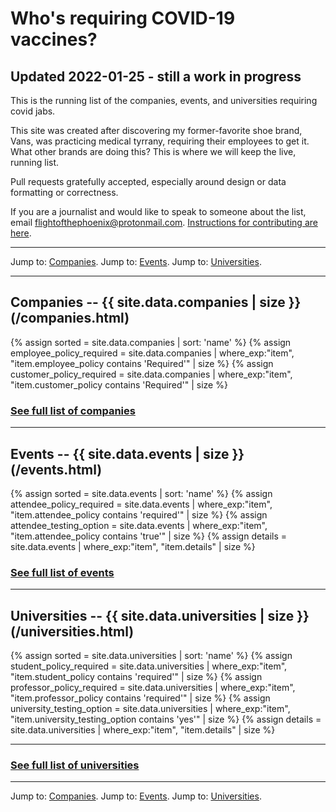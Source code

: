 # Who's requiring COVID-19 vaccines?

## Updated 2022-01-25 - still a work in progress
This is the running list of the companies, events, and universities requiring covid jabs. 

This site was created after discovering my former-favorite shoe brand, Vans, was practicing medical tyrrany, requiring their employees to get it.  What other brands are doing this? This is where we will keep the live, running list. 

Pull requests gratefully accepted, especially around design or data formatting or correctness. 

If you are a journalist and would like to speak to someone about the list, email flightofthephoenix@protonmail.com. <a href="https://github.com/flightofthephoenix007/jabwiki.github.io/blob/main/README.md">Instructions for contributing are here</a>.

---

Jump to: <a href="/companies.html">Companies</a>. Jump to: <a href="/events.html">Events</a>. Jump to: <a href="/universities.html">Universities</a>.

---

<a name="companies"></a>

## Companies -- {{ site.data.companies | size }}(/companies.html)

{% assign sorted = site.data.companies | sort: 'name' %}
{% assign employee_policy_required = site.data.companies | where_exp:"item", "item.employee_policy contains 'Required'" | size %}
{% assign customer_policy_required = site.data.companies | where_exp:"item", "item.customer_policy contains 'Required'" | size %}

### [See full list of companies](/companies.html)

---

<a name="events"></a>

## Events -- {{ site.data.events | size }}(/events.html)

{% assign sorted = site.data.events | sort: 'name' %}
{% assign attendee_policy_required = site.data.events | where_exp:"item", "item.attendee_policy contains 'required'" | size %}
{% assign attendee_testing_option = site.data.events | where_exp:"item", "item.attendee_policy contains 'true'" | size %}
{% assign details = site.data.events | where_exp:"item", "item.details" | size %}


### [See full list of events](/events.html)

---

<a name="universities"></a>

## Universities -- {{ site.data.universities | size }}(/universities.html)

{% assign sorted = site.data.universities | sort: 'name' %}
{% assign student_policy_required = site.data.universities | where_exp:"item", "item.student_policy contains 'required'" | size %}
{% assign professor_policy_required = site.data.universities | where_exp:"item", "item.professor_policy contains 'required'" | size %}
{% assign university_testing_option = site.data.universities | where_exp:"item", "item.university_testing_option contains 'yes'" | size %}
{% assign details = site.data.universities | where_exp:"item", "item.details" | size %}

---

### [See full list of universities](/universities.html)

---

Jump to: <a href="/companies.html">Companies</a>. Jump to: <a href="/events.html">Events</a>. Jump to: <a href="/universities.html">Universities</a>.
